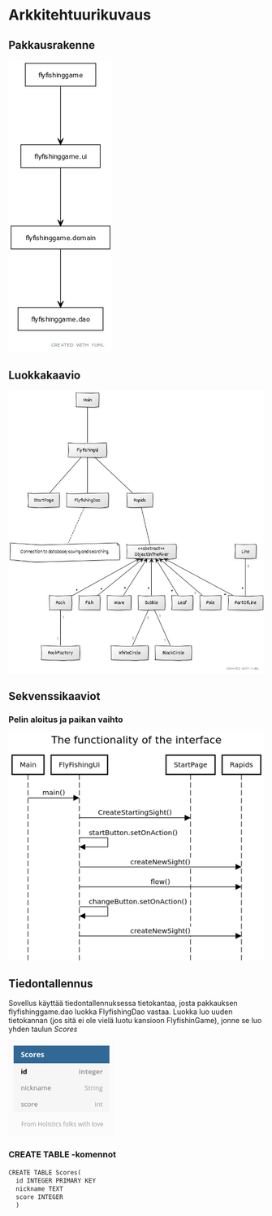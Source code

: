# Arkkitehtuurikuvaus

## Pakkausrakenne

![pakkausrakenne](https://github.com/matiastamsi/ot-harjoitustyo/blob/master/dokumentaatio/kuvat/pakkausrakenne.jpg)

## Luokkakaavio

![luokkakaavio](https://github.com/matiastamsi/ot-harjoitustyo/blob/master/dokumentaatio/kuvat/luokkakaavio.jpg)

## Sekvenssikaaviot

### Pelin aloitus ja paikan vaihto

![sekvenssikaavio pelin aloittamisesta](https://github.com/matiastamsi/ot-harjoitustyo/blob/master/dokumentaatio/kuvat/sekvenssikaavio_pelin_aloitus.png)

## Tiedontallennus

Sovellus käyttää tiedontallennuksessa tietokantaa, josta pakkauksen flyfishinggame.dao luokka FlyfishingDao vastaa.
Luokka luo uuden tietokannan (jos sitä ei ole vielä luotu kansioon FlyfishinGame), jonne se luo yhden taulun _Scores_

![tietokanta](https://github.com/matiastamsi/ot-harjoitustyo/blob/master/dokumentaatio/kuvat/db.png)

### CREATE TABLE -komennot

    CREATE TABLE Scores(
      id INTEGER PRIMARY KEY
      nickname TEXT
      score INTEGER
      )
